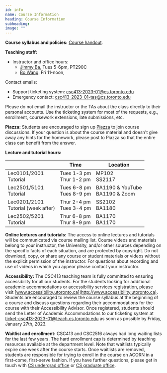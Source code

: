 ```yaml
---
id: info
name: Course Information
heading: Course Information
subheading:  
image: ""
---
```



**Course syllabus and policies:**  [Course handout](assets/misc/syllabus.pdf).

**Teaching staff:**  

* Instructor and office hours: 
  * [Jimmy Ba](http://jimmylba.github.io), Tues 5-6pm, PT290C
  * [Bo Wang](https://wanglab.ml/),  Fri 11-noon, 


Contact emails:

* Support ticketing system: [csc413-2023-01@cs.toronto.edu](mailto:csc413-2023-01@cs.toronto.edu)
* Emergency contact: [csc413-2023-01-tas@cs.toronto.edu](mailto:csc413-2023-01-tas@cs.toronto.edu)

Please do not email the instructor or the TAs about the class directly to their personal accounts. Use the ticketing system for most of the requests, e.g., enrollment, coursework extensions, late submissions, etc.

**Piazza:** Students are encouraged to sign up [Piazza](http://piazza.com/utoronto.ca/winter2023/csc4132516) to join course discussions.
If your question is about the course material and doesn't give away any hints for the homework, please post to Piazza so that the entire class can benefit from the answer.


**Lecture and tutorial hours:**  

|                | Time            | Location     |
|----------------|-----------------|--------------|
| Lec0101/2001 <br>Tutorial | Tues 1-3 pm <br>Thur 1-2 pm | MP102  <br>SS2117      | 
| Lec2501/5101 <br>Tutorial   | Tues 6-8 pm <br>Tues 8-9 pm  | BA1190 & YouTube <br>BA1190 & Zoom     | 
| Lec0201/2101 <br>Tutorial (week after)   | Thur 2-4 pm <br>Tues 3-4 pm  | SS2102 <br>BA1180       | 
| Lec2502/5201 <br>Tutorial   | Thur 6-8 pm <br>Thur 8-9 pm | BA1170 <br>BA1170       | 

**Online lectures and tutorials:** The access to online lectures and tutorials will be communicated via course mailing list. Course videos and materials belong to your instructor, the University, and/or other sources depending on the specific facts of each situation, and are protected by copyright. Do not download, copy, or share any course or student materials or videos without the explicit permission of the instructor. For questions about recording and use of videos in which you appear please contact your instructor.

**Accessibility:** The CSC413 teaching team is fully committed to ensuring accessibility for all our students. For the students looking for additional academic accommodations or accessibility services registration, please visit [www.accessibility.utoronto.ca](http://www.accessibility.utoronto.ca). Students are encouraged to review the course syllabus at the beginning of a course and discuss questions regarding their accommodations for the course with their Accessibility Advisor. Once registered, students should send the Letter of Academic Accommodations to our ticketing system at [ticket-csc413-2023-01@teach.cs.toronto.edu](mailto:ticket-csc413-2023-01@teach.cs.toronto.edu) as soon as possible by Friday, January 27th, 2023.

**Waitlist and enrollment:** CSC413 and CSC2516 always had long waiting lists for the last few years. The hard enrollment cap is determined by teaching resources available at the department level. Note that waitlists typically expire one week after the course starts. Once waitlists are removed, students are responsible for trying to enroll in the course on ACORN in a first-come, first-serve fashion. If you have further questions, please get in touch with [CS undergrad office](mailto:cs.undergrad@utoronto.ca) or [CS graduate office](mailto:gradoffice@cs.toronto.edu).

<br/> 




